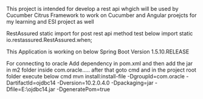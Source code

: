 This project is intended for develop a rest api whgich will be used by Cucumber Citrus Framework to work on Cucumber and Angular proejcts for my learning and ESI project as well

RestAssured static import for post rest api method test below
import static io.restassured.RestAssured.when;

 
This Application is working on below Spring Boot Version 1.5.10.RELEASE

For connecting to oracle
Add dependency in pom.xml and then add the jar in m2 folder inside com.oracle.....
after that goto cmd and in the project root folder execute below cmd
mvn install:install-file -DgroupId=com.oracle -DartifactId=ojdbc14 -Dversion=10.2.0.4.0 -Dpackaging=jar -Dfile=E:\ojdbc14.jar -DgeneratePom=true